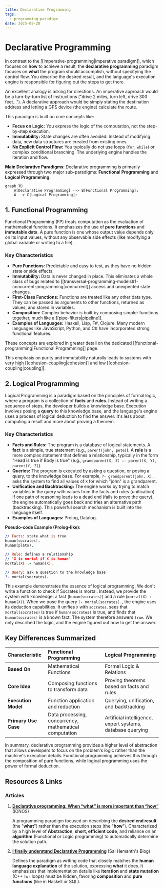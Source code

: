 ```yaml
--- 
title: Declarative Programming
tags:
  - programming-paradigm
date: 2025-09-28
---
```

# Declarative Programming

In contrast to the [[imperative-programming|imperative paradigm]], which focuses on **how** to achieve a result, the **declarative programming** paradigm focuses on **what** the program should accomplish, without specifying the control flow. You describe the desired result, and the language's execution engine is responsible for figuring out the steps to get there.

An excellent analogy is asking for directions. An imperative approach would be a turn-by-turn list of instructions ("drive 2 miles, turn left, drive 300 feet..."). A declarative approach would be simply stating the destination address and letting a GPS device (the engine) calculate the route.

This paradigm is built on core concepts like:
- **Focus on Logic:** You express the logic of the computation, not the step-by-step execution.
- **Immutability:** State changes are often avoided. Instead of modifying data, new data structures are created from existing ones.
- **No Explicit Control Flow:** You typically do not use loops (`for`, `while`) or complex conditional branching. The underlying engine handles the iteration and flow.

**Main Declarative Paradigms**: Declarative programming is primarily expressed through two major sub-paradigms: **Functional Programming** and **Logical Programming**.

```mermaid
graph TD
    A[Declarative Programming] --> B[Functional Programming];
    A --> C[Logical Programming];
```

## 1. Functional Programming

Functional Programming (FP) treats computation as the evaluation of mathematical functions. It emphasizes the use of **pure functions** and **immutable data**. A pure function is one whose output value depends only on its input values, without any observable side effects (like modifying a global variable or writing to a file).

### Key Characteristics
- **Pure Functions:** Predictable and easy to test, as they have no hidden state or side effects.
- **Immutability:** Data is never changed in place. This eliminates a whole class of bugs related to [[transversal-programming-models#1-concurrent-programming|concurrent]] access and unexpected state changes.
- **First-Class Functions:** Functions are treated like any other data type. They can be passed as arguments to other functions, returned as values, and stored in variables.
- **Composition:** Complex behavior is built by composing simpler functions together, much like a [[pipe-filters|pipeline]].
- **Examples of Languages:** Haskell, Lisp, F#, Clojure. Many modern languages like JavaScript, Python, and C# have incorporated strong functional features.

These concepts are explored in greater detail on the dedicated [[functional-programming|Functional Programming]] page.

This emphasis on purity and immutability naturally leads to systems with very high [[cohesion-coupling|cohesion]] and low [[cohesion-coupling|coupling]].

## 2. Logical Programming

Logical Programming is a paradigm based on the principles of formal logic, where a program is a collection of **facts** and **rules**. Instead of writing a sequence of steps, the developer builds a knowledge base. Execution involves posing a **query** to this knowledge base, and the language's engine uses a process of logical deduction to find the answer. It's less about computing a result and more about proving a theorem.

### Key Characteristics
- **Facts and Rules:** The program is a database of logical statements. A **fact** is a simple, true statement (e.g., `parent(john, pete)`). A **rule** is a more complex statement that defines a relationship, typically in the form "Head is true if Body is true" (e.g., `grandparent(X, Z) :- parent(X, Y), parent(Y, Z)`).
- **Queries:** The program is executed by asking a question, or posing a query, to the knowledge base. For example, `?- grandparent(john, X).` asks the system to find all values of `X` for which "john" is a grandparent.
- **Unification and Backtracking:** The engine works by trying to match variables in the query with values from the facts and rules (unification). If one path of reasoning leads to a dead end (fails to prove the query), the engine automatically goes back and tries an alternative path (backtracking). This powerful search mechanism is built into the language itself.
- **Examples of Languages:** Prolog, Datalog.

**Pseudo-code Example (Prolog-like):**
```prolog
// Facts: state what is true
human(socrates).
human(plato).

// Rule: defines a relationship
// "X is mortal if X is human"
mortal(X) :- human(X).

// Query: ask a question to the knowledge base
?- mortal(socrates).
```

This example demonstrates the essence of logical programming. We don't write a function to check if Socrates is mortal. Instead, we provide the system with knowledge: a fact (`human(socrates)`) and a rule (`mortal(X) :- human(X)`). When we pose the query `?- mortal(socrates).`, the engine uses its deduction capabilities. It unifies `X` with `socrates`, sees that `mortal(socrates)` is true if `human(socrates)` is true, and finds that `human(socrates)` is a known fact. The system therefore answers `true`. We only described the logic, and the engine figured out how to get the answer.

## Key Differences Summarized

| Characteristic | Functional Programming | Logical Programming |
| :--- | :--- | :--- |
| **Based On** | Mathematical Functions | Formal Logic & Relations |
| **Core Idea** | Composing functions to transform data | Proving theorems based on facts and rules |
| **Execution Model** | Function application and reduction | Querying, unification, and backtracking |
| **Primary Use Case** | Data processing, concurrency, mathematical computation | Artificial intelligence, expert systems, database querying |

In summary, declarative programming provides a higher level of abstraction that allows developers to focus on the problem's logic rather than the machine's execution details. Functional programming achieves this through the composition of pure functions, while logical programming uses the power of formal deduction.

## **Resources & Links**

### Articles

1. **[Declarative programming: When “what” is more important than “how”](https://www.ionos.com/digitalguide/websites/web-development/declarative-programming/)** (IONOS)

    A programming paradigm focused on describing the **desired end result** (the "**what**") rather than the execution steps (the "**how**"). Characterized by a high level of **Abstraction**, **short, efficient code**, and reliance on an **algorithm** (Functional or Logic programming) to automatically determine the solution path.

2. **[I finally understand Declarative Programming](https://blog.saihemanth.com/posts/I-Finally-Understand-Declarative/)** (Sai Hemanth's Blog)

    Defines the paradigm as writing code that closely matches the **human language explanation** of the solution, expressing **what** it does. It emphasizes that implementation details like **iteration** and **state mutation** (C++ `for` loops) must be hidden, favoring **composition** and **pure functions** (like in Haskell or SQL).
